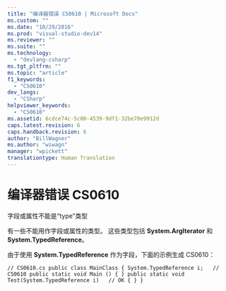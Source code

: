 ```yaml
---
title: "编译器错误 CS0610 | Microsoft Docs"
ms.custom: ""
ms.date: "10/29/2016"
ms.prod: "visual-studio-dev14"
ms.reviewer: ""
ms.suite: ""
ms.technology: 
  - "devlang-csharp"
ms.tgt_pltfrm: ""
ms.topic: "article"
f1_keywords: 
  - "CS0610"
dev_langs: 
  - "CSharp"
helpviewer_keywords: 
  - "CS0610"
ms.assetid: 6cdce74c-5c00-4539-9df1-32be70e9912d
caps.latest.revision: 6
caps.handback.revision: 6
author: "BillWagner"
ms.author: "wiwagn"
manager: "wpickett"
translationtype: Human Translation
---
```

# 编译器错误 CS0610
字段或属性不能是“type”类型  
  
 有一些不能用作字段或属性的类型。 这些类型包括 **System.ArgIterator** 和 **System.TypedReference**。  
  
 由于使用 **System.TypedReference** 作为字段，下面的示例生成 CS0610：  
  
```  
// CS0610.cs public class MainClass { System.TypedReference i;   // CS0610 public static void Main () { } public static void Test(System.TypedReference i)   // OK { } }  
```